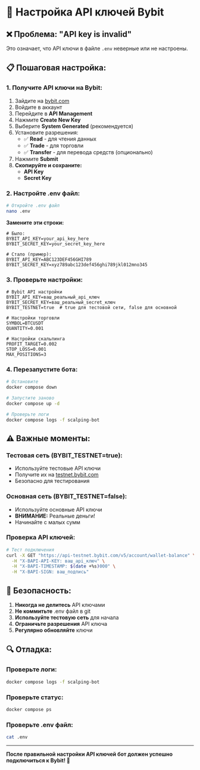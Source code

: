 # 🔑 Настройка API ключей Bybit

## ❌ Проблема: "API key is invalid"

Это означает, что API ключи в файле `.env` неверные или не настроены.

## 📋 Пошаговая настройка:

### 1. **Получите API ключи на Bybit:**

1. Зайдите на [bybit.com](https://www.bybit.com/)
2. Войдите в аккаунт
3. Перейдите в **API Management**
4. Нажмите **Create New Key**
5. Выберите **System Generated** (рекомендуется)
6. Установите разрешения:
   - ✅ **Read** - для чтения данных
   - ✅ **Trade** - для торговли
   - ✅ **Transfer** - для перевода средств (опционально)
7. Нажмите **Submit**
8. **Скопируйте и сохраните:**
   - **API Key**
   - **Secret Key**

### 2. **Настройте .env файл:**

```bash
# Откройте .env файл
nano .env
```

**Замените эти строки:**
```env
# Было:
BYBIT_API_KEY=your_api_key_here
BYBIT_SECRET_KEY=your_secret_key_here

# Стало (пример):
BYBIT_API_KEY=ABC123DEF456GHI789
BYBIT_SECRET_KEY=xyz789abc123def456ghi789jkl012mno345
```

### 3. **Проверьте настройки:**

```env
# Bybit API настройки
BYBIT_API_KEY=ваш_реальный_api_ключ
BYBIT_SECRET_KEY=ваш_реальный_secret_ключ
BYBIT_TESTNET=true  # true для тестовой сети, false для основной

# Настройки торговли
SYMBOL=BTCUSDT
QUANTITY=0.001

# Настройки скальпинга
PROFIT_TARGET=0.002
STOP_LOSS=0.001
MAX_POSITIONS=3
```

### 4. **Перезапустите бота:**

```bash
# Остановите
docker compose down

# Запустите заново
docker compose up -d

# Проверьте логи
docker compose logs -f scalping-bot
```

## ⚠️ Важные моменты:

### **Тестовая сеть (BYBIT_TESTNET=true):**
- Используйте тестовые API ключи
- Получите их на [testnet.bybit.com](https://testnet.bybit.com/)
- Безопасно для тестирования

### **Основная сеть (BYBIT_TESTNET=false):**
- Используйте основные API ключи
- **ВНИМАНИЕ:** Реальные деньги!
- Начинайте с малых сумм

### **Проверка API ключей:**
```bash
# Тест подключения
curl -X GET "https://api-testnet.bybit.com/v5/account/wallet-balance" \
  -H "X-BAPI-API-KEY: ваш_api_ключ" \
  -H "X-BAPI-TIMESTAMP: $(date +%s)000" \
  -H "X-BAPI-SIGN: ваш_подпись"
```

## 🚨 Безопасность:

1. **Никогда не делитесь** API ключами
2. **Не коммитьте** .env файл в git
3. **Используйте тестовую сеть** для начала
4. **Ограничьте разрешения** API ключа
5. **Регулярно обновляйте** ключи

## 🔍 Отладка:

### **Проверьте логи:**
```bash
docker compose logs -f scalping-bot
```

### **Проверьте статус:**
```bash
docker compose ps
```

### **Проверьте .env файл:**
```bash
cat .env
```

---

**После правильной настройки API ключей бот должен успешно подключиться к Bybit! 🎯**
